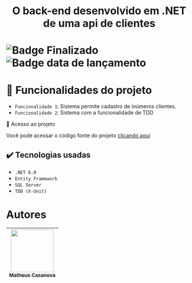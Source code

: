 <h1 align="center">O back-end desenvolvido em .NET de uma api de clientes<h1/>

![Badge Finalizado](http://img.shields.io/static/v1?label=STATUS&message=%20FINALIZADO&color=GREEN&style=for-the-badge)
![Badge data de lançamento](http://img.shields.io/static/v1?label=Release+date&message=Julho+2022&color=GREEN&style=for-the-badge)

# :hammer: Funcionalidades do projeto

- `Funcionalidade 1`: Sistema permite cadastro de inúmeros clientes.
- `Funcionalidade 2`: Sistema com a funcionalidade de TDD

 📁 Acesso ao projeto
 <p>Você pode acessar o código fonte do projeto 
<a href="https://github.com/MatheusCasanova/ApiClientes">clicando aqui</a>
</p>

<h2>
<g-emoji class="g-emoji" alias="heavy_check_mark" fallback-src="https://github.githubassets.com/images/icons/emoji/unicode/2714.png">✔️</g-emoji>
Tecnologias usadas
</h2>
<ul>
  <li>
    <code>.NET 6.0</code>
  </li>
  <li>
    <code>Entity Framework</code>
  </li>
    <li><code>SQL Server</code></li>
      <li>
    <code>TDD (X-Unit)</code>
  </li>
</ul>

# Autores

| [<img src="https://avatars.githubusercontent.com/u/98228010?v=4" width=115><br><sub>Matheus Casanova</sub>](https://github.com/matheus-casanova)
:---: |
